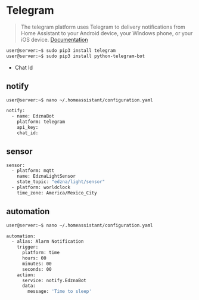 # Telegram

> The telegram platform uses Telegram to delivery notifications from Home Assistant to your Android device, your Windows phone, or your iOS device. [Documentation](https://home-assistant.io/components/notify.telegram/)

```sh
user@server:~$ sudo pip3 install telegram
user@server:~$ sudo pip3 install python-telegram-bot
```

- Chat Id

## notify

```sh
user@server:~$ nano ~/.homeassistant/configuration.yaml
```

```sh
notify:
  - name: EdznaBot
    platform: telegram
    api_key: 
    chat_id: 
```

## sensor

```sh
sensor:
  - platform: mqtt
    name: EdznaLightSensor
    state_topic: "edzna/light/sensor"
  - platform: worldclock
    time_zone: America/Mexico_City
```

## automation

```sh
user@server:~$ nano ~/.homeassistant/configuration.yaml
```

```sh
automation:
  - alias: Alarm Notification          
    trigger:
      platform: time
      hours: 00
      minutes: 00
      seconds: 00
    action:
      service: notify.EdznaBot
      data:
        message: 'Time to sleep'
```